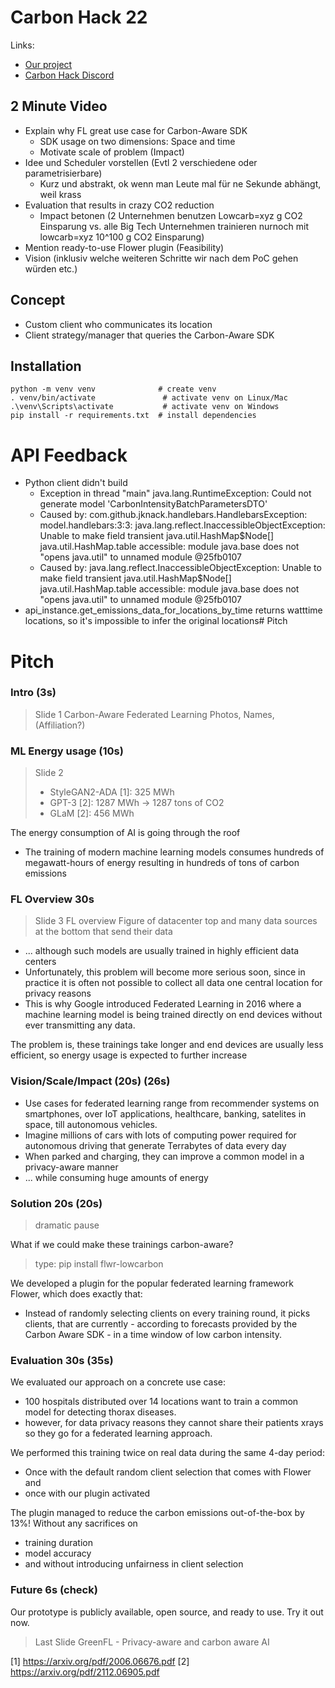 # Carbon Hack 22

Links:
- [Our project](https://taikai.network/en/gsf/hackathons/carbonhack22/projects/cl8wyghoi75233101wux9vigobp/idea) 
- [Carbon Hack Discord](https://discord.com/channels/1009739251761565696/1016261144803016744)


## 2 Minute Video

- Explain why FL great use case for Carbon-Aware SDK
  - SDK usage on two dimensions: Space and time
  - Motivate scale of problem (Impact)
- Idee und Scheduler vorstellen (Evtl 2 verschiedene oder parametrisierbare)
  - Kurz und abstrakt, ok wenn man Leute mal für ne Sekunde abhängt, weil krass
- Evaluation that results in crazy CO2 reduction
  - Impact betonen (2 Unternehmen benutzen Lowcarb=xyz g CO2 Einsparung  vs. alle Big Tech Unternehmen trainieren nurnoch mit lowcarb=xyz 10^100 g CO2 Einsparung)
- Mention ready-to-use Flower plugin (Feasibility)
- Vision (inklusiv welche weiteren Schritte wir nach dem PoC gehen würden etc.)


## Concept

- Custom client who communicates its location
- Client strategy/manager that queries the Carbon-Aware SDK


## Installation

```
python -m venv venv              # create venv
. venv/bin/activate               # activate venv on Linux/Mac
.\venv\Scripts\activate           # activate venv on Windows
pip install -r requirements.txt  # install dependencies
```


# API Feedback

- Python client didn't build 
  - Exception in thread "main" java.lang.RuntimeException: Could not generate model 'CarbonIntensityBatchParametersDTO'
  - Caused by: com.github.jknack.handlebars.HandlebarsException: model.handlebars:3:3: java.lang.reflect.InaccessibleObjectException: Unable to make field transient java.util.HashMap$Node[] java.util.HashMap.table accessible: module java.base does not "opens java.util" to unnamed module @25fb0107
  - Caused by: java.lang.reflect.InaccessibleObjectException: Unable to make field transient java.util.HashMap$Node[] java.util.HashMap.table accessible: module java.base does not "opens java.util" to unnamed module @25fb0107
- api_instance.get_emissions_data_for_locations_by_time returns watttime locations, so it's impossible to infer the original locations# Pitch


# Pitch

### Intro (3s)

> Slide 1
> Carbon-Aware Federated Learning
> Photos, Names, (Affiliation?)

### ML Energy usage (10s)

> Slide 2
> - StyleGAN2-ADA [1]: 325 MWh
> - GPT-3 [2]: 1287 MWh -> 1287 tons of CO2
> - GLaM [2]: 456 MWh

The energy consumption of AI is going through the roof

- The training of modern machine learning models consumes hundreds of megawatt-hours of energy resulting in hundreds of tons of carbon emissions

### FL Overview 30s

> Slide 3
> FL overview
> Figure of datacenter top and many data sources at the bottom that send their data


- ... although such models are usually trained in highly efficient data centers
- Unfortunately, this problem will become more serious soon, since in practice it is often not possible to collect all data one central location for privacy reasons
- This is why Google introduced Federated Learning in 2016 where a machine learning model is being trained directly on end devices without ever transmitting any data.

The problem is, these trainings take longer and end devices are usually less efficient, so energy usage is expected to further increase


### Vision/Scale/Impact (20s) (26s)

- Use cases for federated learning range from recommender systems on smartphones, over IoT applications, healthcare, banking, satelites in space, till autonomous vehicles.
- Imagine millions of cars with lots of computing power required for autonomous driving that generate Terrabytes of data every day
- When parked and charging, they can improve a common model in a privacy-aware manner
- ... while consuming huge amounts of energy


### Solution 20s (20s)

> dramatic pause

What if we could make these trainings carbon-aware?
> type: pip install flwr-lowcarbon

We developed a plugin for the popular federated learning framework Flower,
which does exactly that:
- Instead of randomly selecting clients on every training round, it picks clients, that are currently - according to forecasts provided by the Carbon Aware SDK - in a time window of low carbon intensity.


### Evaluation 30s (35s)

We evaluated our approach on a concrete use case:
- 100 hospitals distributed over 14 locations want to train a common model for detecting thorax diseases.
- however, for data privacy reasons they cannot share their patients xrays so they go for a federated learning approach.

We performed this training twice on real data during the same 4-day period:
- Once with the default random client selection that comes with Flower and
- once with our plugin activated

The plugin managed to reduce the carbon emissions out-of-the-box by 13%!
Without any sacrifices on
- training duration
- model accuracy
- and without introducing unfairness in client selection


### Future 6s (check)

Our prototype is publicly available, open source, and ready to use.
Try it out now.

> Last Slide
> GreenFL - Privacy-aware and carbon aware AI


[1] https://arxiv.org/pdf/2006.06676.pdf
[2] https://arxiv.org/pdf/2112.06905.pdf
